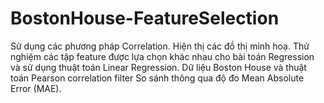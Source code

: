 # BostonHouse-FeatureSelection
Sử dụng các phương pháp Correlation. Hiện thị các đồ thị minh hoạ.
Thử nghiệm các tập feature được lựa chọn khác nhau cho bài toán Regression và sử dụng thuật toán Linear Regression. 
Dữ liệu Boston House và thuật toán Pearson correlation filter
So sánh thông qua độ đo Mean Absolute Error (MAE).
